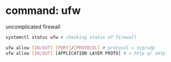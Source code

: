# command: ufw

uncomplicated firewall

```bash
systemctl status ufw # checking status of firewall

ufw allow [IN/OUT] [PORT]/[PROTOCOL] # protocol = tcp/udp
ufw allow [IN/OUT] [APPLICATION LAYER PROTO] # = http q/ smtp
```